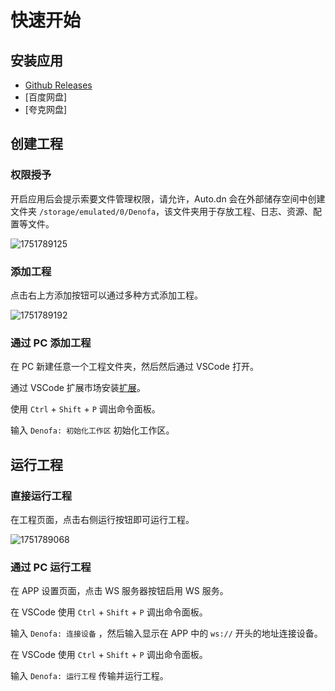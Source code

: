 # 快速开始

## 安装应用

-   [Github Releases](https://github.com/AuTsing/Auto.dn-release/releases)
-   [百度网盘]
-   [夸克网盘]

## 创建工程

### 权限授予

开启应用后会提示索要文件管理权限，请允许，Auto.dn 会在外部储存空间中创建文件夹 `/storage/emulated/0/Denofa`，该文件夹用于存放工程、日志、资源、配置等文件。

![1751789125](../assets/1751789125.png)

### 添加工程

点击右上方添加按钮可以通过多种方式添加工程。

![1751789192](../assets/1751789192.png)

### 通过 PC 添加工程

在 PC 新建任意一个工程文件夹，然后然后通过 VSCode 打开。

通过 VSCode 扩展市场安装[扩展](https://marketplace.visualstudio.com/items?itemName=autsing.denofa-vscode-ext)。

使用 `Ctrl` + `Shift` + `P` 调出命令面板。

输入 `Denofa: 初始化工作区` 初始化工作区。

## 运行工程

### 直接运行工程

在工程页面，点击右侧运行按钮即可运行工程。

![1751789068](../assets/1751789068.png)

### 通过 PC 运行工程

在 APP 设置页面，点击 WS 服务器按钮启用 WS 服务。

在 VSCode 使用 `Ctrl` + `Shift` + `P` 调出命令面板。

输入 `Denofa: 连接设备` ，然后输入显示在 APP 中的 `ws://` 开头的地址连接设备。

在 VSCode 使用 `Ctrl` + `Shift` + `P` 调出命令面板。

输入 `Denofa: 运行工程` 传输并运行工程。
